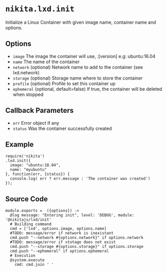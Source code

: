 
# `nikita.lxd.init`

Initialize a Linux Container with given image name, container name and options.

## Options

* `image`
  The image the container will use, <name>:[version] e.g: ubuntu:16.04
* `name`
  The name of the container
* `network` (optional)
  Network name to add to the container (see lxd.network)
* `storage` (optional)
  Storage name where to store the container
* `profile` (optional)
  Profile to set this container up
* `ephemeral` (optional, default=false)
  If true, the container will be deleted when stopped

## Callback Parameters

* `err`
  Error object if any
* `status`
  Was the container successfully created

## Example

```
require('nikita')
.lxd.init({
  image: "ubuntu:18.04",
  name: "myubuntu"
}, function(err, {status}) {
  console.log( err ? err.message : 'The container was created')
});
```

## Source Code

    module.exports =  ({options}) ->
      @log message: "Entering init", level: 'DEBUG', module: '@nikitajs/lxd/init'
      # Building command
      cmd = ['lxd', options.image, options.name]
      #TODO: message/error if network is inexistant
      cmd.push "--network #{options.network}" if options.network
      #TODO: message/error if stotage does not exist
      cmd.push "--storage #{options.storage}" if options.storage
      cmd.push "--ephemeral" if options.ephemeral
      # Execution
      @system.execute
        cmd: cmd.join ' '
